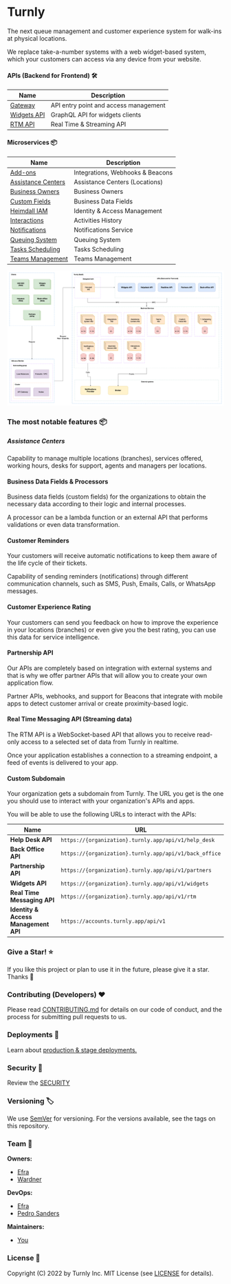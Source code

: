 # Turnly

The next queue management and customer experience system
for walk-ins at physical locations.

We replace take-a-number systems with a web widget-based system,
which your customers can access via any device from your website.

#### APIs (Backend for Frontend) 🛠️

| Name                                                  | Description                                  |
| ----------------------------------------------------- | -------------------------------------------- |
| [Gateway](/apps/gateway)                              | API entry point and access management        |
| [Widgets API](/apps/widgets-api)                      | GraphQL API for widgets clients              |
| [RTM API](/apps/realtime-api)                         | Real Time & Streaming API                    |

#### Microservices 📦

| Name                                            | Description                                  |
| ----------------------------------------------- | -------------------------------------------- |
| [Add-ons](/apps/addons)                         | Integrations, Webhooks & Beacons             |
| [Assistance Centers](/apps/assistance-centers)  | Assistance Centers (Locations)               |
| [Business Owners](/apps/business-owners)        | Business Owners                              |
| [Custom Fields](/apps/custom-fields)            | Business Data Fields                         |
| [Heimdall IAM](/apps/heimdall)                  | Identity & Access Management                 |
| [Interactions](/apps/interactions)              | Activities History                           |
| [Notifications](/apps/notifications)            | Notifications Service                        |
| [Queuing System](/apps/queuing-system)          | Queuing System                               |
| [Tasks Scheduling](/apps/tasks-scheduling)      | Tasks Scheduling                             |
| [Teams Management](/apps/teams)                 | Teams Management                             |

![high-level-architecture](/docs/diagrams/high-level-architecture.png)

### The most notable features 📦

##### Assistance Centers

Capability to manage multiple locations (branches), services offered, working hours,
desks for support, agents and managers per locations.

#### Business Data Fields & Processors

Business data fields (custom fields) for the organizations to obtain the
necessary data according to their logic and internal processes.

A processor can be a lambda function or an external API that performs
validations or even data transformation.

#### Customer Reminders

Your customers will receive automatic notifications to keep
them aware of the life cycle of their tickets.

Capability of sending reminders (notifications) through different communication
channels, such as SMS, Push, Emails, Calls, or WhatsApp messages.

#### Customer Experience Rating

Your customers can send you feedback on how to improve the experience
in your locations (branches) or even give you the best rating, you can
use this data for service intelligence.

#### Partnership API

Our APIs are completely based on integration with external systems and
that is why we offer partner APIs that will allow you to create your own application flow.

Partner APIs, webhooks, and support for Beacons that integrate with mobile apps to detect customer arrival or create proximity-based logic.

#### Real Time Messaging API (Streaming data)

The RTM API is a WebSocket-based API that allows you to receive
read-only access to a selected set of data from Turnly in realtime.

Once your application establishes a connection to a streaming endpoint,
a feed of events is delivered to your app.

#### Custom Subdomain

Your organization gets a subdomain from Turnly.
The URL you get is the one you should use to interact with your organization's APIs and apps.

You will be able to use the following URLs to interact with the APIs:

| Name                                  | URL                                                      |
| ------------------------------------- | -------------------------------------------------------- |
| **Help Desk API**                     | `https://{organization}.turnly.app/api/v1/help_desk`     |
| **Back Office API**                   | `https://{organization}.turnly.app/api/v1/back_office`   |
| **Partnership API**                   | `https://{organization}.turnly.app/api/v1/partners`      |
| **Widgets API**                       | `https://{organization}.turnly.app/api/v1/widgets`       |
| **Real Time Messaging API**           | `https://{organization}.turnly.app/api/v1/rtm`           |
| **Identity & Access Management API**  | `https://accounts.turnly.app/api/v1`                     |

### Give a Star! ⭐

If you like this project or plan to use it in the future, please give it a star. Thanks 🙏

### Contributing (Developers) ❤️

Please read [CONTRIBUTING.md](/CONTRIBUTING.md) for details on our code of conduct,
and the process for submitting pull requests to us.

### Deployments 🚀

Learn about [production & stage deployments.](/docs/deployment.md)

### Security 🔐

Review the [SECURITY](/SECURITY.md)

### Versioning 🏷️

We use [SemVer](http://semver.org) for versioning. For the versions available,
see the tags on this repository.

### Team 🎨

**Owners:**

- [Efra](https://github.com/efraa)
- [Wardner](https://github.com/wardner)

**DevOps:**

- [Efra](https://github.com/efraa)
- [Pedro Sanders](https://github.com/psanders)

**Maintainers:**

- [You](https://github.com/settings)

### License 📝

Copyright (C) 2022 by Turnly Inc. MIT License (see [LICENSE](/LICENSE) for details).
